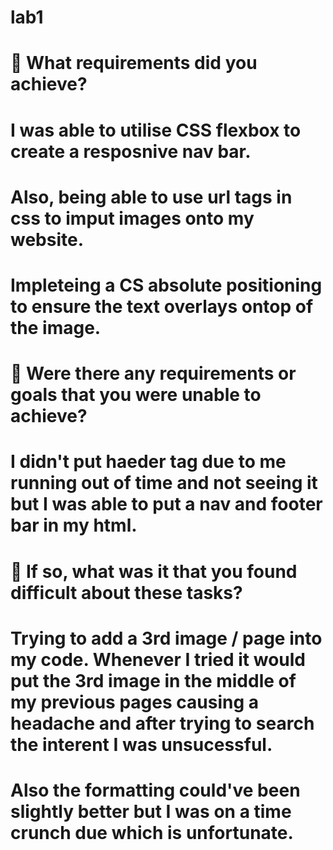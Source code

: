 # lab1
# 🎯 What requirements did you achieve?
# I was able to utilise CSS flexbox to create a resposnive nav bar.
# Also, being able to use url tags in css to imput images onto my website.
# Impleteing a CS absolute positioning to ensure the text overlays ontop of the image.
# 🎯 Were there any requirements or goals that you were unable to achieve?
# I didn't put haeder tag due to me running out of time and not seeing it but I was able to put a nav and footer bar in my html.
# 🎯 If so, what was it that you found difficult about these tasks?
# Trying to add a 3rd image / page into my code. Whenever I tried it would put the 3rd image in the middle of my previous pages causing a headache and after trying to search the interent I was unsucessful.
# Also the formatting could've been slightly better but I was on a time crunch due which is unfortunate.